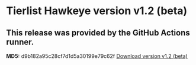 # Tierlist Hawkeye version v1.2 (beta)

## This release was provided by the GitHub Actions runner.

**MD5:** d9b182a95c28cf7d1d5a30199e79c62f
[Download version v1.2 (beta)](https://nightly.link/jjno232/TierlistHawkeye/workflows/release/main/release.zip)

